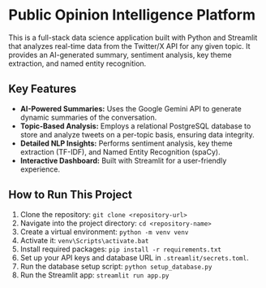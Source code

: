 # Public Opinion Intelligence Platform

This is a full-stack data science application built with Python and Streamlit that analyzes real-time data from the Twitter/X API for any given topic. It provides an AI-generated summary, sentiment analysis, key theme extraction, and named entity recognition.

## Key Features

* **AI-Powered Summaries:** Uses the Google Gemini API to generate dynamic summaries of the conversation.
* **Topic-Based Analysis:** Employs a relational PostgreSQL database to store and analyze tweets on a per-topic basis, ensuring data integrity.
* **Detailed NLP Insights:** Performs sentiment analysis, key theme extraction (TF-IDF), and Named Entity Recognition (spaCy).
* **Interactive Dashboard:** Built with Streamlit for a user-friendly experience.

## How to Run This Project

1.  Clone the repository: `git clone <repository-url>`
2.  Navigate into the project directory: `cd <repository-name>`
3.  Create a virtual environment: `python -m venv venv`
4.  Activate it: `venv\Scripts\activate.bat`
5.  Install required packages: `pip install -r requirements.txt`
6.  Set up your API keys and database URL in `.streamlit/secrets.toml`.
7.  Run the database setup script: `python setup_database.py`
8.  Run the Streamlit app: `streamlit run app.py`
